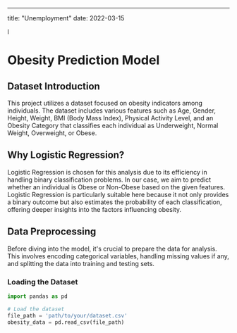 ---
title: "Unemployment" 
date: 2022-03-15

   l
# Obesity Prediction Model

## Dataset Introduction

This project utilizes a dataset focused on obesity indicators among individuals. The dataset includes various features such as Age, Gender, Height, Weight, BMI (Body Mass Index), Physical Activity Level, and an Obesity Category that classifies each individual as Underweight, Normal Weight, Overweight, or Obese.

## Why Logistic Regression?

Logistic Regression is chosen for this analysis due to its efficiency in handling binary classification problems. In our case, we aim to predict whether an individual is Obese or Non-Obese based on the given features. Logistic Regression is particularly suitable here because it not only provides a binary outcome but also estimates the probability of each classification, offering deeper insights into the factors influencing obesity.

## Data Preprocessing

Before diving into the model, it's crucial to prepare the data for analysis. This involves encoding categorical variables, handling missing values if any, and splitting the data into training and testing sets.

### Loading the Dataset

```python
import pandas as pd

# Load the dataset
file_path = 'path/to/your/dataset.csv'
obesity_data = pd.read_csv(file_path)
